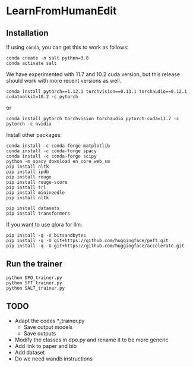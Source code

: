 # LearnFromHumanEdit

## Installation
If using `conda`, you can get this to work as follows:

```
conda create -n salt python=3.8
conda activate salt
```

We have experimented with 11.7 and 10.2 cuda version, but this release should work with more recent versions as well.
```
conda install pytorch==1.12.1 torchvision==0.13.1 torchaudio==0.12.1 cudatoolkit=10.2 -c pytorch
```
or 

```
conda install pytorch torchvision torchaudio pytorch-cuda=11.7 -c pytorch -c nvidia 
```

Install other packages:
```
conda install -c conda-forge matplotlib
conda install -c conda-forge spacy
conda install -c conda-forge scipy
python -m spacy download en_core_web_sm
pip install nltk
pip install ipdb
pip install rouge
pip install rouge-score
pip install trl
pip install minineedle
pip install nltk

pip install datasets
pip install transformers
```
If you want to use qlora for llm:
```
pip install -q -U bitsandbytes 
pip install -q -U git+https://github.com/huggingface/peft.git 
pip install -q -U git+https://github.com/huggingface/accelerate.git
```

## Run the trainer

```
python DPO_trainer.py
python SFT_trainer.py
python SALT_trainer.py
```

## TODO
- Adapt the codes *_trainer.py 
    - Save output models
    - Save outputs
- Modify the classes in dpo.py and rename it to be more generic
- Add link to paper and bib
- Add dataset
- Do we need wandb instructions
